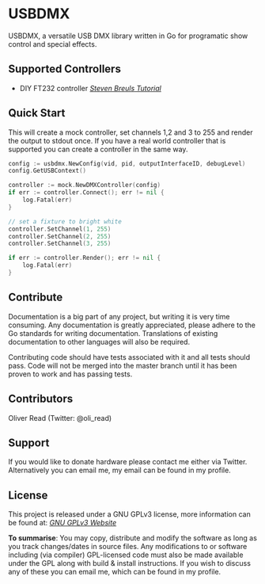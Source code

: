 # USBDMX

USBDMX, a versatile USB DMX library written in Go for programatic show
control and special effects.

## Supported Controllers

* DIY FT232 controller *[Steven Breuls Tutorial](https://stevenbreuls.com/2013/05/diy-usb-dmx-dongle-interface-for-under-10/)*

## Quick Start

This will create a mock controller, set channels 1,2 and 3 to 255 and render
the output to stdout once. If you have a real world controller that is supported
you can create a controller in the same way.

``` Go
config := usbdmx.NewConfig(vid, pid, outputInterfaceID, debugLevel)
config.GetUSBContext()

controller := mock.NewDMXController(config)
if err := controller.Connect(); err != nil {
    log.Fatal(err)
}

// set a fixture to bright white
controller.SetChannel(1, 255)
controller.SetChannel(2, 255)
controller.SetChannel(3, 255)

if err := controller.Render(); err != nil {
    log.Fatal(err)
}
```

## Contribute

Documentation is a big part of any project, but writing it is very time consuming.
Any documentation is greatly appreciated, please adhere to the Go standards for
writing documentation. Translations of existing documentation to other languages
will also be required.

Contributing code should have tests associated with it and all tests should pass.
Code will not be merged into the master branch until it has been proven to work
and has passing tests.

## Contributors

Oliver Read (Twitter: @oli_read)

## Support

If you would like to donate hardware please contact me either via Twitter.
Alternatively you can email me, my email can be found in my profile.

## License

This project is released under a GNU GPLv3 license, more information can be
found at: *[GNU GPLv3 Website](https://www.gnu.org/licenses/gpl-3.0.en.html)*

**To summarise**: You may copy, distribute and modify the software as long as you
track changes/dates in source files. Any modifications to or software including (via compiler)
GPL-licensed code must also be made available under the GPL along with build & install
instructions. If you wish to discuss any of these you can email me, which can be found
in my profile.
